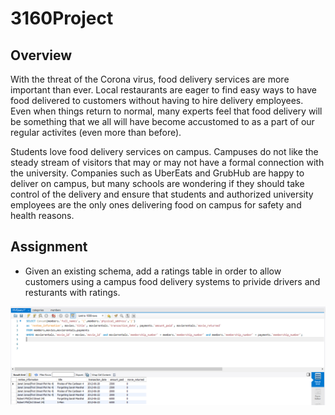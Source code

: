 # 3160Project
## Overview

<p>  With the threat of the Corona virus, food delivery services are more important than ever.  Local restaurants are eager to find easy ways to have food delivered to customers without having to hire delivery employees. Even when things return to normal, many experts feel that food delivery will be something that we all will have become accustomed to as a part of our regular activites (even more than before). </p>
<p>  Students love food delivery services on campus.  Campuses do not like the steady stream of visitors that may or  may not have a formal connection with the university.  Companies such as UberEats and GrubHub are happy to deliver on campus, but many schools are wondering if they should take control of the delivery and ensure that students and authorized university employees are the only ones delivering food on campus for safety and health reasons. </p>
<h2> Assignment </h2>
<ul>
  <li>Given an existing schema, add a ratings table in order to allow customers using a campus food delivery systems to privide drivers and resturants with ratings.</li>
</ul>
<img src = "/SQL%20Dump/query1.PNG"/>
